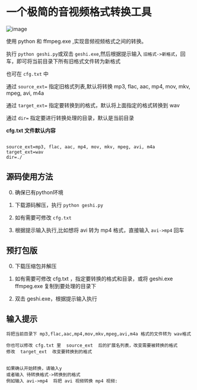 # 一个极简的音视频格式转换工具

![image](https://github.com/jianchang512/format-cli/assets/3378335/77d3c00e-b397-4290-a274-278277841de2)


使用 python 和 ffmpeg.exe ,实现音频视频格式之间的转换。

执行 `python geshi.py`或双击 `geshi.exe`,然后根据提示输入 `旧格式->新格式`，回车，即可将当前目录下所有旧格式文件转为新格式

也可在 `cfg.txt` 中

通过 `source_ext=` 指定旧格式列表,默认将转换 mp3, flac, aac, mp4, mov, mkv, mpeg, avi, m4a

通过 `target_ext=` 指定要转换到的格式，默认将上面指定的格式转换到 wav

通过 `dir=` 指定要进行转换处理的目录，默认是当前目录



**cfg.txt 文件默认内容**

```

source_ext=mp3, flac, aac, mp4, mov, mkv, mpeg, avi, m4a
target_ext=wav
dir=./

```


## 源码使用方法

0. 确保已有python环境

1. 下载源码解压，执行 `python geshi.py`

2. 如有需要可修改 `cfg.txt`

3. 根据提示输入执行,比如想将 avi 转为 mp4 格式，直接输入 `avi->mp4` 回车


## 预打包版

0. 下载压缩包并解压

1. 如有需要可修改 cfg.txt ，指定要转换的格式和目录，或将 geshi.exe  ffmpeg.exe 复制到要处理的目录下

2. 双击 geshi.exe，根据提示输入执行


## 输入提示

```
将把当前目录下 mp3,flac,aac,mp4,mov,mkv,mpeg,avi,m4a 格式的文件转为 wav格式

你也可以修改 cfg.txt 里  source_ext  后的扩展名列表，改变需要被转换的格式
修改  target_ext  改变要转换到的格式


如果确认开始转换，请输入y
或者输入 待转换格式->转换到的格式
例如输入 avi->mp4  将把 avi 视频转换 mp4 视频:

```

